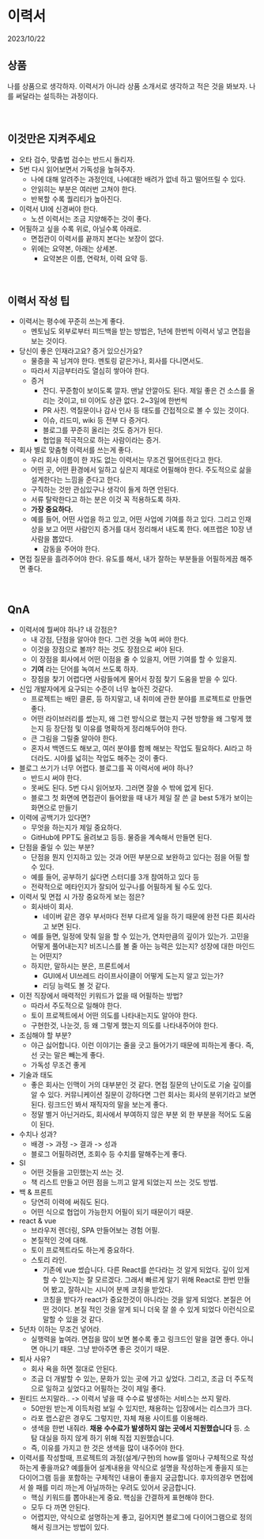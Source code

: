 # 이력서

2023/10/22

## 상품

나를 상품으로 생각하자. 이력서가 아니라 상품 소개서로 생각하고 적은 것을 봐보자. 나를 써달라는 설득하는 과정이다.

<br/>

## 이것만은 지켜주세요

- 오타 검수, 맞춤법 검수는 반드시 돌리자.
- 5번 다시 읽어보면서 가독성을 높혀주자.
  - 나에 대해 알려주는 과정인데, 나에대한 배려가 없네 하고 떨어뜨릴 수 있다.
  - 안읽히는 부분은 여러번 고쳐야 한다.
  - 반복할 수록 퀄리티가 높아진다.
- 이력서 UI에 신경써야 한다.
  - 노션 이력서는 조금 지양해주는 것이 좋다.
- 어필하고 싶을 수록 위로, 아닐수록 아래로.
  - 면접관이 이력서를 끝까지 본다는 보장이 없다.
  - 위에는 요약본, 아래는 상세본.
    - 요약본은 이름, 연락처, 이력 요약 등.

<br/>

## 이력서 작성 팁

- 이력서는 평수에 꾸준히 쓰는게 좋다.
  - 멘토님도 외부로부터 피드백을 받는 방법은, 1년에 한번씩 이력서 넣고 면접을 보는 것이다.
- 당신이 좋은 인재라고요? 증거 있으신가요?
  - 물증을 꼭 남겨야 한다. 멘토링 같은거나, 회사를 다니면서도.
  - 따라서 지금부터라도 열심히 쌓아야 한다.
  - 증거
    - 잔디. 꾸준함이 보이도록 깔자. 맨날 안깔아도 된다. 제일 좋은 건 소스를 올리는 것이고, til 이어도 상관 없다. 2~3일에 한번씩
    - PR 사진. 역질문이나 감사 인사 등 태도를 간접적으로 볼 수 있는 것이다.
    - 이슈, 리드미, wiki 등 전부 다 증거다.
    - 블로그를 꾸준히 올리는 것도 증거가 된다.
    - 협업을 적극적으로 하는 사람이라는 증거.
- 회사 별로 맞춤형 이력서를 쓰는게 좋다.
  - 우리 회사 이름이 한 자도 없는 이력서는 무조건 떨어뜨린다고 한다.
  - 어떤 곳, 어떤 환경에서 일하고 싶은지 제대로 어필해야 한다. 주도적으로 삶을 설계한다는 느낌을 준다고 한다.
  - 구직하는 것만 관심있구나 생각이 들게 하면 안된다.
  - 서류 탈락한다고 하는 분은 이것 꼭 적용하도록 하자.
  - **가장 중요하다.**
  - 예를 들어, 어떤 사업을 하고 있고, 어떤 사업에 기여를 하고 있다. 그리고 인재상을 보고 어떤 사람인지 증거를 대서 정리해서 내도록 한다. 에프랩은 10장 낸 사람을 뽑았다.
    - 감동을 주어야 한다.
- 면접 질문을 흘려주어야 한다. 유도를 해서, 내가 잘하는 부분들을 어필하게끔 해주면 좋다.

<br/>

## QnA

- 이력서에 뭘써야 하나? 내 강점은?
  - 내 강점, 단점을 알아야 한다. 그런 것을 녹여 써야 한다.
  - 이것을 장점으로 볼까? 하는 것도 장점으로 써야 된다.
  - 이 장점을 회사에서 어떤 이점을 줄 수 있을지, 어떤 기여를 할 수 있을지.
  - **기여** 라는 단어를 녹여서 쓰도록 하자.
  - 장점을 찾기 어렵다면 사람들에게 물어서 장점 찾기 도움을 받을 수 있다.
- 신입 개발자에게 요구되는 수준이 너무 높아진 것같다.
  - 프로젝트는 배민 클론, 등 하지말고, 내 취미에 관한 분야를 프로젝트로 만들면 좋다.
  - 어떤 라이브러리를 썼는지, 왜 그런 방식으로 했는지 구현 방향을 왜 그렇게 했는지 등 장단점 및 이유를 명확하게 정리해두어야 한다.
  - 큰 그림을 그릴줄 알아야 한다.
  - 혼자서 백엔드도 해보고, 여러 분야를 함께 해보는 작업도 필요하다. AI라고 하더라도. 시야를 넓히는 작업도 해주는 것이 좋다.
- 블로그 쓰기가 너무 어렵다. 블로그를 꼭 이력서에 써야 하나?
  - 반드시 써야 한다.
  - 못써도 된다. 5번 다시 읽어보자. 그러면 잘쓸 수 밖에 없게 된다.
  - 블로그 첫 화면에 면접관이 들어왔을 때 내가 제일 잘 쓴 글 best 5개가 보이는 화면으로 만들기
- 이력에 공백기가 있다면?
  - 무엇을 하는지가 제일 중요하다.
  - GitHub에 PPT도 올려보고 등등. 물증을 계속해서 만들면 된다.
- 단점을 줄일 수 있는 부분?
  - 단점을 뭔지 인지하고 있는 것과 어떤 부분으로 보완하고 있다는 점을 어필 할 수 있다.
  - 예를 들어, 공부하기 싫다면 스터디를 3개 참여하고 있다 등
  - 전략적으로 메타인지가 잘되어 있구나를 어필하게 될 수도 있다.
- 이력서 및 면접 시 가장 중요하게 보는 점은?
  - 회사바이 회사.
    - 네이버 같은 경우 부서마다 전부 다르게 일을 하기 때문에 완전 다른 회사라고 보면 된다.
  - 예를 들면, 일정에 맞춰 일을 할 수 있는가, 연차만큼의 깊이가 있는가. 고민을 어떻게 풀어내는지? 비즈니스를 볼 줄 아는 능력은 있는지? 성장에 대한 마인드는 어떤지?
  - 하지만, 말하시는 분은, 프론트에서
    - GUI에서 UI쓰레드 라이프사이클이 어떻게 도는지 알고 있는가?
    - 리딩 능력도 볼 것 같다.
- 이전 직장에서 매력적인 키워드가 없을 때 어필하는 방법?
  - 따라서 주도적으로 일해야 한다.
  - 토이 프로젝트에서 어떤 의도를 나타내는지도 알아야 한다.
  - 구현한것, 나눈것, 등 왜 그렇게 했는지 의도를 나타내주어야 한다.
- 조심해야 할 부분?
  - 야근 싫어합니다. 이런 이야기는 줄을 긋고 들어가기 때문에 피하는게 좋다. 즉, 선 긋는 말은 빼는게 좋다.
  - 가독성 무조건 좋게
- 기술과 태도
  - 좋은 회사는 인맥이 거의 대부분인 것 같다. 면접 질문의 난이도로 기술 깊이를 알 수 있다. 커뮤니케이션 질문이 강하다면 그런 회사는 회사의 분위기라고 보면 된다. 링크드인 봐서 재직자의 말을 보는게 좋다.
  - 정말 별거 아닌거라도, 회사에서 부여하지 않은 부분 외 한 부분을 적어도 도움이 된다.
- 수치나 성과?
  - 배경 -> 과정 -> 결과 -> 성과
  - 블로그 어필하려면, 조회수 등 수치를 말해주는게 좋다.
- SI
  - 어떤 것들을 고민했는지 쓰는 것.
  - 책 리스트 만들고 어떤 점을 느끼고 알게 되었는지 쓰는 것도 방법.
- 백 & 프론트
  - 당연히 이력에 써줘도 된다.
  - 어떤 식으로 협업이 가능한지 어필이 되기 때문이기 때문.
- react & vue
  - 브라우저 렌더링, SPA 만들어보는 경험 어필.
  - 본질적인 것에 대해.
  - 토이 프로젝트라도 하는게 중요하다.
  - 스토리 라인.
    - 기존에 vue 썼습니다. 다른 React를 쓴다라는 것 알게 되었다. 깊이 있게 할 수 있는지는 잘 모르겠다. 그래서 빠르게 알기 위해 React로 한번 만들어 봤고, 잘하시는 시니어 분께 코칭을 받았다.
    - 코칭을 받다가 react가 중요한것이 아니라는 것을 알게 되었다. 본질은 어떤 것이다. 본질 적인 것을 알게 되니 더욱 잘 쓸 수 있게 되었다 이런식으로 말할 수 있을 것 같다.
- 5년차 이하는 무조건 넣어라.
  - 실행력을 높여라. 면접을 많이 보면 볼수록 좋고 링크드인 말을 걸면 좋다. 아니면 아니기 때문. 그냥 받아주면 좋은 것이기 때문.
- 퇴사 사유?
  - 회사 욕을 하면 절대로 안된다.
  - 조금 더 개발할 수 있는, 문화가 있는 곳에 가고 싶었다. 그리고, 조금 더 주도적으로 일하고 싶었다고 어필하는 것이 제일 좋다.
- 원티드 쓰지말라.. -> 이력서 넣을 때 수수료 발생하는 서비스는 쓰지 말라. 
  - 50만원 받는게 이득처럼 보일 수 있지만, 채용하는 입장에서는 리스크가 크다.
  - 라포 랩스같은 경우도 그렇지만, 자체 채용 사이트를 이용해라.
  - 생색을 한번 내줘라. **채용 수수료가 발생하지 않는 곳에서 지원했습니다** 등. 소탐 대실을 하지 않게 하기 위해 직접 지원했습니다.
  - 즉, 이유를 가지고 한 것은 생색을 많이 내주어야 한다.
- 이력서를 작성할때, 프로젝트의 과정(설계/구현)의 how를 얼마나 구체적으로 작성하는게 좋을까요?  예를들어 설계내용을 약식으로 설명을 작성하는게 좋을지 또는 다이어그램 등을 포함하는 구체적인 내용이 좋을지 궁금합니다. 후자의경우 면접에서 쓸 패를 미리 까는게 아닐까하는 우려도 있어서 궁금합니다.
  - 핵심 키워드를 뽑아내는게 중요. 핵심을 간결하게 표현해야 한다.
  - 모두 다 까면 안된다.
  - 어렵지만, 약식으로 설명하는게 좋고, 길어지면 블로그에 다이어그램으로 정의해서 링크거는 방법이 있다.

